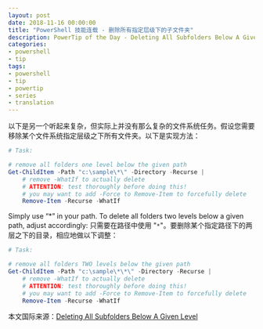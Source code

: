 ```yaml
---
layout: post
date: 2018-11-16 00:00:00
title: "PowerShell 技能连载 - 删除所有指定层级下的子文件夹"
description: PowerTip of the Day - Deleting All Subfolders Below A Given Level
categories:
- powershell
- tip
tags:
- powershell
- tip
- powertip
- series
- translation
---
```

以下是另一个听起来复杂，但实际上并没有那么复杂的文件系统任务。假设您需要移除某个文件系统指定层级之下所有文件夹。以下是实现方法：

```powershell
# Task:

# remove all folders one level below the given path
Get-ChildItem -Path "c:\sample\*\" -Directory -Recurse | 
    # remove -WhatIf to actually delete
    # ATTENTION: test thoroughly before doing this!
    # you may want to add -Force to Remove-Item to forcefully delete
    Remove-Item -Recurse -WhatIf
```

Simply use “*” in your path. To delete all folders two levels below a given path, adjust accordingly:
只需要在路径中使用 "`*`"。要删除某个指定路径下的两层之下的目录，相应地做以下调整：

```powershell
# Task:

# remove all folders TWO levels below the given path
Get-ChildItem -Path "c:\sample\*\*\" -Directory -Recurse | 
    # remove -WhatIf to actually delete
    # ATTENTION: test thoroughly before doing this!
    # you may want to add -Force to Remove-Item to forcefully delete
    Remove-Item -Recurse -WhatIf
```

<!--more-->
本文国际来源：[Deleting All Subfolders Below A Given Level](https://community.idera.com/database-tools/powershell/powertips/b/tips/posts/deleting-all-subfolders-below-a-given-level)
